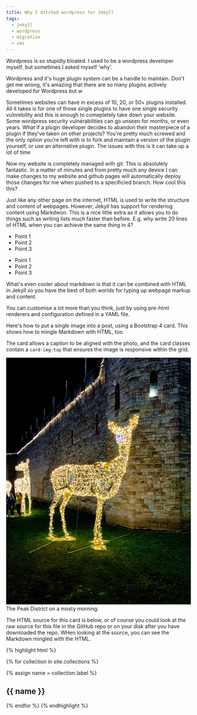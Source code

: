 ```yaml
---
title: Why I ditched wordpress for Jekyll
tags:
  - jekyll
  - wordpress
  - migration
  - cms
---
```


Wordpress is so stupidly bloated.
I used to be a wordpress developer myself, but sometimes I asked myself 'why'.

Wordpress and it's huge plugin system can be a handle to maintain. Don't get me wrong, it's amazing that there are so many plugins actively developed for Wordpress but w

Sometimes websites can have in excess of 10, 20, or 50+ plugins installed. All it takes is for one of those single plugins to have one single security vulnrebility and this is enough to comepletely take down your website. Some wordpress security vulnerabilities can go unseen for months, or even years. What if a plugin developer decides to abandon their masterpiece of a plugin if they've taken on other projects? You're pretty much screwed and the only option you're left with is to fork and maintain a version of the plugin yourself, or use an alternative plugin. The issues with this is it can take up a lot of time

<!--more-->

Now my website is completely managed with git. This is absolutely fantastic. In a matter of minutes and from pretty much any device I can make changes to my website and github pages will automatically deploy those changes for me when pushed to a specificied branch. How cool this this?

Just like any other page on the internet, HTML is used to write the structure and content of webpages. However, Jekyll has support for rendering content using Markdwon. This is a nice little extra as it allows you to do things such as writing lists much faster than before. E.g. why write 20 lines of HTML when you can achieve the same thing in 4?

* Point 1
* Point 2
* Point 3

<ul>
    <li>
        Point 1
    </li>
    <li>
        Point 2
    </li>
    <li>
        Point 3
    </li>
</ul>

What's even cooler about markdown is that it can be combined with HTML in Jekyll so you have the best of both worlds for typing up webpage markup and content.

You can customise a lot more than you think, just by using pre-html renderers and configuration defined in a YAML file.


Here's how to put a single image into a post, using a Bootstrap 4 card. This shows how to mingle Markdown with HTML, too.

<!--more-->

The card allows a caption to be aligned with the photo, and the card classes contain a `card-img-top` that ensures the image is responsive within the grid.

<div class="card mb-3">
    <img class="card-img-top" src="/static/img/christmas_in_cardiff.jpg"/>
    <div class="card-body bg-light">
        <div class="card-text">
            The Peak District on a mosty morning.
        </div>
    </div>
</div>

The HTML source for this card is below, or of course you could look at the raw source for this file in the GitHub repo or on your disk after you have downloaded the repo. WHen looking at the source, you can see the Markdown mingled with the HTML.

{% highlight html %}

{% for collection in site.collections %}

  {% assign name = collection.label %}

  <section>
    <h1>{{ name }}</h1>
   
  </section>

{% endfor %}
{% endhighlight %}